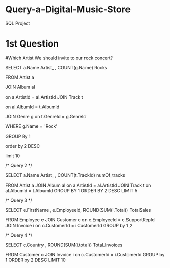 # Query-a-Digital-Music-Store
SQL Project

# 1st Question

#Which Artist We should invite to our rock concert? 

SELECT a.Name Artist_ ,
       COUNT(g.Name) Rocks

FROM Artist a

JOIN Album al

on a.ArtistId = al.ArtistId
JOIN Track t


on al.AlbumId = t.AlbumId

JOIN Genre g
on t.GenreId = g.GenreId 

WHERE g.Name = 'Rock' 

GROUP By 1

order by 2 DESC

limit 10

/* Query 2 */

SELECT a.Name Artist_ ,
       COUNT(t.TrackId) numOf_tracks

FROM Artist a
JOIN Album al
on a.ArtistId = al.ArtistId
JOIN Track t
on al.AlbumId = t.AlbumId
GROUP BY 1
ORDER BY 2 DESC
LIMIT 5



/* Query 3 */

SELECT e.FirstName ,
       e.EmployeeId,
       ROUND(SUM(i.Total)) TotalSales

FROM Employee e
JOIN Customer c
on e.EmployeeId = c.SupportRepId
JOIN Invoice i
on c.CustomerId = i.CustomerId
GROUP by 1,2



/* Query 4 */

SELECT c.Country ,
       ROUND(SUM(i.total)) Total_Invoices
	   
FROM Customer c
JOIN Invoice i
on c.CustomerId = i.CustomerId
GROUP by 1
ORDER by 2 DESC
LIMIT 10

